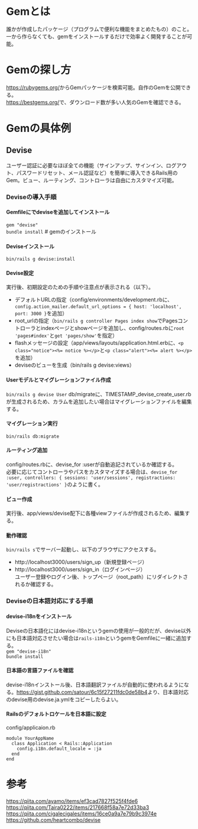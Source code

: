 # Gemとは 
誰かが作成したパッケージ（プログラムで便利な機能をまとめたもの）のこと。一から作らなくても、gemをインストールするだけで効率よく開発することが可能。  

# Gemの探し方 
<a>https://rubygems.org/</a>からGemパッケージを検索可能。自作のGemを公開できる。  
<a>https://bestgems.org/</a>で、ダウンロード数が多い人気のGemを確認できる。

# Gemの具体例
## Devise
ユーザー認証に必要なほぼ全ての機能（サインアップ、サインイン、ログアウト、パスワードリセット、メール認証など）を簡単に導入できるRails用のGem。ビュー、ルーティング、コントローラは自由にカスタマイズ可能。
### Deviseの導入手順
#### Gemfileにでdeviseを追加してインストール
`gem "devise"`  
`bundle install` # gemのインストール 
#### Deviseインストール 
`bin/rails g devise:install`  
#### Devise設定 
実行後、初期設定のための手順や注意点が表示される（以下）。  
- デフォルトURLの指定（config/environments/development.rbに、`config.action_mailer.default_url_options = { host: 'localhost', port: 3000 }`を追加）
- root_urlの指定（`bin/rails g controller Pages index show`でPagesコントローラとindexページとshowページを追加し、config/routes.rbに`root 'pages#index'`と`get 'pages/show'`を指定）
- flashメッセージの設定（app/views/layouts/application.html.erbに、`<p class="notice"><%= notice %></p>`と`<p class="alert"><%= alert %></p>`を追加）
- deviseのビューを生成（bin/rails g devise:views）

#### Userモデルとマイグレーションファイル作成  
`bin/rails g devise User`
db/migrateに、TIMESTAMP_devise_create_user.rbが生成されるため、カラムを追加したい場合はマイグレーションファイルを編集する。
#### マイグレーション実行 
`bin/rails db:migrate`
#### ルーティング追加 
config/routes.rbに、devise_for :userが自動追記されているか確認する。  
必要に応じてコントローラやパスをカスタマイズする場合は、`devise_for :user, controllers: { sessions: 'user/sessions', registractions: 'user/registractions' }`のように書く。  
#### ビュー作成 
実行後、app/views/devise配下に各種viewファイルが作成されるため、編集する。  
#### 動作確認 
`bin/rails s`でサーバー起動し、以下のブラウザにアクセスする。  
- http://localhost3000/users/sign_up（新規登録ページ）  
- http://localhost3000/users/sign_in（ログインページ）  
ユーザー登録やログイン後、トップページ（root_path）にリダイレクトされるか確認する。

### Deviseの日本語対応にする手順 
#### devise-i18nをインストール 
Deviseの日本語化にはdevise-i18nというgemの使用が一般的だが、devise以外にも日本語対応させたい場合は`rails-i18n`というgemをGemfileに一緒に追加する。  
`gem "devise-i18n"`  
`bundle install`
#### 日本語の言語ファイルを確認 
devise-i18nインストール後、日本語翻訳ファイルが自動的に使われるようになる。<a>https://gist.github.com/satour/6c15f27211fdc0de58b4</a>より、日本語対応のdevise用のdevise.ja.ymlをコピーしたらよい。
#### Railsのデフォルトロケールを日本語に設定 
config/applicaion.rb  
```
module YourAppName
  class Application < Rails::Application
    config.i18n.default_locale = :ja
  end
end

```


# 参考 
<a>https://qiita.com/ayamo/items/ef3cad7827f525f4fde6</a>  
<a>https://qiita.com/Taira0222/items/217668f58a7e72d33ba3</a>  
<a>https://qiita.com/cigalecigales/items/16ce0a9a7e79b9c3974e</a>  
<a>https://github.com/heartcombo/devise</a>
